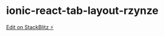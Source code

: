 # ionic-react-tab-layout-rzynze

[Edit on StackBlitz ⚡️](https://stackblitz.com/edit/ionic-react-tab-layout-rzynze)